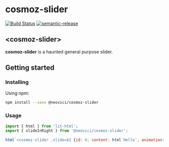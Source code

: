 cosmoz-slider
==================

[![Build Status](https://github.com/Neovici/cosmoz-slider/workflows/Github%20CI/badge.svg)](https://github.com/Neovici/cosmoz-slider/actions?workflow=Github+CI)
[![semantic-release](https://img.shields.io/badge/%20%20%F0%9F%93%A6%F0%9F%9A%80-semantic--release-e10079.svg)](https://github.com/semantic-release/semantic-release)

## &lt;cosmoz-slider&gt;

**cosmoz-slider** is a haunted general purpose slider.

## Getting started

### Installing

Using npm:
```bash
npm install --save @neovici/cosmoz-slider
```

### Usage

```js
import { html } from 'lit-html';
import { slideInRight } from '@neovici/cosmoz-slider';

html`<cosmoz-slider .slide=${ {id: 0, content: html`Hello`, animation: slideInRight}} />`;
```
